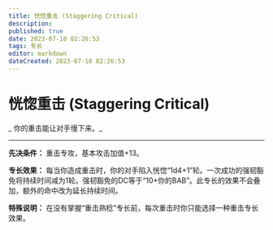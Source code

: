 ```yaml
---
title: 恍惚重击 (Staggering Critical)
description: 
published: true
date: 2023-07-10 02:26:53
tags: 专长
editor: markdown
dateCreated: 2023-07-10 02:26:53
---
```


# 恍惚重击 (Staggering Critical)

_ 你的重击能让对手慢下来。_

* * *

**先决条件：** 重击专攻，基本攻击加值+13。

**专长效果：**
每当你造成重击时，你的对手陷入恍惚“1d4+1”轮。一次成功的强韧豁免将持续时间减为1轮。强韧豁免的DC等于“10+你的BAB”。此专长的效果不会叠加，额外的命中改为延长持续时间。

**特殊说明：** 在没有掌握“重击熟稔”专长前，每次重击时你只能选择一种重击专长效果。

